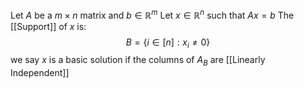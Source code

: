 Let $A$ be a $m\times n$ matrix and $b\in \mathbb{R}^{m}$
Let $x\in \mathbb{R}^{n}$ such that $Ax=b$
The [[Support]] of $x$ is:
$$
B=\{ i\in[n] : x_{i}\neq 0 \}
$$
we say $x$ is a basic solution if the columns of $A_{B}$ are [[Linearly Independent]]